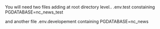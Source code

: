 
You will need two files adding at root directory level..
.env.test
constaining PGDATABASE=nc_news_test

and another file
.env.developement
containing PGDATABASE=nc_news
